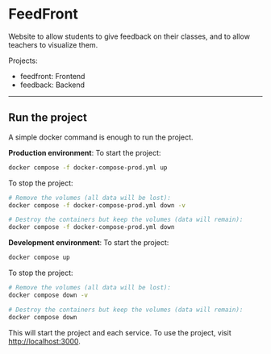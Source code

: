 # FeedFront

Website to allow students to give feedback on their classes, and to allow teachers to visualize them.

Projects:

- feedfront: Frontend
- feedback: Backend

---

## Run the project

A simple docker command is enough to run the project.

**Production environment**:
To start the project:

```bash
docker compose -f docker-compose-prod.yml up
```

To stop the project:

```bash
# Remove the volumes (all data will be lost):
docker compose -f docker-compose-prod.yml down -v

# Destroy the containers but keep the volumes (data will remain):
docker compose -f docker-compose-prod.yml down
```

**Development environment**:
To start the project:

```bash
docker compose up
```

To stop the project:

```bash
# Remove the volumes (all data will be lost):
docker compose down -v

# Destroy the containers but keep the volumes (data will remain):
docker compose down
```

This will start the project and each service. To use the project, visit [http://localhost:3000](http://localhost:3000).
